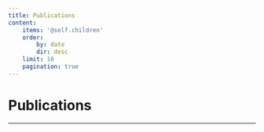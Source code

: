 ```yaml
---
title: Publications
content:
    items: '@self.children'
    order:
        by: date
        dir: desc
    limit: 10
    pagination: true
---
```


# Publications

***